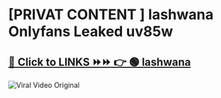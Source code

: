 
 # [PRIVAT CONTENT ] lashwana Onlyfans Leaked uv85w

## <h2><a href="https://clipsfans.com/lashwana&ref=git">🔗 Click to LINKS ⏩⏩ 👉 🟢 lashwana </a></h2>

<a href="https://clipsfans.com/lashwana&ref=git" rel="nofollow" data-target="animated-image.originalLink"><img src="https://i.ibb.co.com/xMMVF88/686577567.gif" alt="Viral Video Original" style="max-width: 100%; display: inline-block;" data-target="animated-image.originalImage"></a>

